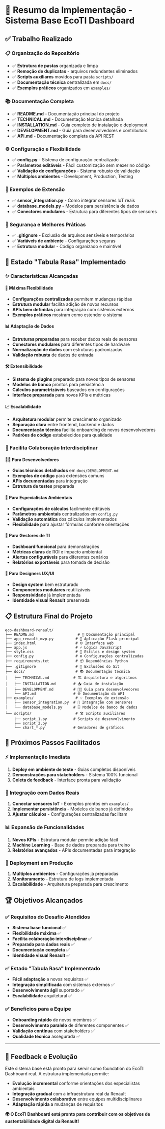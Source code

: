 # 🎯 Resumo da Implementação - Sistema Base EcoTI Dashboard

## ✅ Trabalho Realizado

### 📋 Organização do Repositório
- ✅ **Estrutura de pastas** organizada e limpa
- ✅ **Remoção de duplicatas** - arquivos redundantes eliminados
- ✅ **Scripts auxiliares** movidos para pasta `scripts/`
- ✅ **Documentação técnica** centralizada em `docs/`
- ✅ **Exemplos práticos** organizados em `examples/`

### 📚 Documentação Completa
- ✅ **README.md** - Documentação principal do projeto
- ✅ **TECHNICAL.md** - Documentação técnica detalhada
- ✅ **INSTALLATION.md** - Guia completo de instalação e deployment
- ✅ **DEVELOPMENT.md** - Guia para desenvolvedores e contributors
- ✅ **API.md** - Documentação completa da API REST

### ⚙️ Configuração e Flexibilidade
- ✅ **config.py** - Sistema de configuração centralizado
- ✅ **Parâmetros editáveis** - Fácil customização sem mexer no código
- ✅ **Validação de configurações** - Sistema robusto de validação
- ✅ **Múltiplos ambientes** - Development, Production, Testing

### 🔧 Exemplos de Extensão
- ✅ **sensor_integration.py** - Como integrar sensores IoT reais
- ✅ **database_models.py** - Modelos para persistência de dados
- ✅ **Conectores modulares** - Estrutura para diferentes tipos de sensores

### 🔐 Segurança e Melhores Práticas
- ✅ **.gitignore** - Exclusão de arquivos sensíveis e temporários
- ✅ **Variáveis de ambiente** - Configurações seguras
- ✅ **Estrutura modular** - Código organizado e maintível

## 🌱 Estado "Tabula Rasa" Implementado

### ✨ Características Alcançadas

#### 🔄 **Máxima Flexibilidade**
- **Configurações centralizadas** permitem mudanças rápidas
- **Estrutura modular** facilita adição de novos recursos
- **APIs bem definidas** para integração com sistemas externos
- **Exemplos práticos** mostram como estender o sistema

#### 📊 **Adaptação de Dados**
- **Estruturas preparadas** para receber dados reais de sensores
- **Conectores modulares** para diferentes tipos de hardware
- **Normalização de dados** com estruturas padronizadas
- **Validação robusta** de dados de entrada

#### 🛠️ **Extensibilidade**
- **Sistema de plugins** preparado para novos tipos de sensores
- **Modelos de banco** prontos para persistência
- **Cálculos parametrizáveis** baseados em configurações
- **Interface preparada** para novos KPIs e métricas

#### 📈 **Escalabilidade**
- **Arquitetura modular** permite crescimento organizado
- **Separação clara** entre frontend, backend e dados
- **Documentação técnica** facilita onboarding de novos desenvolvedores
- **Padrões de código** estabelecidos para qualidade

### 🎯 **Facilita Colaboração Interdisciplinar**

#### 👨‍💻 **Para Desenvolvedores**
- **Guias técnicos detalhados** em `docs/DEVELOPMENT.md`
- **Exemplos de código** para extensões comuns
- **APIs documentadas** para integração
- **Estrutura de testes** preparada

#### 🌿 **Para Especialistas Ambientais**
- **Configurações de cálculos** facilmente editáveis
- **Parâmetros ambientais** centralizados em `config.py`
- **Validação automática** dos cálculos implementados
- **Flexibilidade** para ajustar fórmulas conforme orientações

#### 🏢 **Para Gestores de TI**
- **Dashboard funcional** para demonstrações
- **Métricas claras** de ROI e impacto ambiental
- **Alertas configuráveis** para diferentes cenários
- **Relatórios exportáveis** para tomada de decisão

#### 🎨 **Para Designers UX/UI**
- **Design system** bem estruturado
- **Componentes modulares** reutilizáveis
- **Responsividade** já implementada
- **Identidade visual Renault** preservada

## 📋 Estrutura Final do Projeto

```
eco-dashboard-renault/
├── README.md                    # 📖 Documentação principal
├── app_renault_mvp.py          # 🚀 Aplicação Flask principal
├── index.html                  # 🌐 Interface web
├── app.js                      # ⚡ Lógica JavaScript
├── style.css                   # 🎨 Estilos e design system
├── config.py                   # ⚙️ Configurações centralizadas
├── requirements.txt            # 📦 Dependências Python
├── .gitignore                  # 🔐 Exclusões do Git
├── docs/                       # 📚 Documentação técnica
│   ├── TECHNICAL.md           # 🏗️ Arquitetura e algoritmos
│   ├── INSTALLATION.md        # 📥 Guia de instalação
│   ├── DEVELOPMENT.md         # 👨‍💻 Guia para desenvolvedores
│   └── API.md                 # 🌐 Documentação da API
├── examples/                   # 💡 Exemplos de extensão
│   ├── sensor_integration.py  # 🔌 Integração com sensores
│   └── database_models.py     # 🗄️ Modelos de banco de dados
└── scripts/                    # 🛠️ Scripts auxiliares
    ├── script_1.py            # Scripts de desenvolvimento
    ├── script_2.py
    └── chart_*.py             # Geradores de gráficos
```

## 🚀 Próximos Passos Facilitados

### ⚡ **Implementação Imediata**
1. **Deploy em ambiente de teste** - Guias completos disponíveis
2. **Demonstrações para stakeholders** - Sistema 100% funcional
3. **Coleta de feedback** - Interface pronta para validação

### 🔄 **Integração com Dados Reais**
1. **Conectar sensores IoT** - Exemplos prontos em `examples/`
2. **Implementar persistência** - Modelos de banco já definidos
3. **Ajustar cálculos** - Configurações centralizadas facilitam

### 📊 **Expansão de Funcionalidades**
1. **Novos KPIs** - Estrutura modular permite adição fácil
2. **Machine Learning** - Base de dados preparada para treino
3. **Relatórios avançados** - APIs documentadas para integração

### 🏢 **Deployment em Produção**
1. **Múltiplos ambientes** - Configurações já preparadas
2. **Monitoramento** - Estrutura de logs implementada
3. **Escalabilidade** - Arquitetura preparada para crescimento

## 🏆 Objetivos Alcançados

### ✅ **Requisitos do Desafio Atendidos**
- **Sistema base funcional** ✅
- **Flexibilidade máxima** ✅
- **Facilita colaboração interdisciplinar** ✅
- **Preparado para dados reais** ✅
- **Documentação completa** ✅
- **Identidade visual Renault** ✅

### ✅ **Estado "Tabula Rasa" Implementado**
- **Fácil adaptação** a novos requisitos ✅
- **Integração simplificada** com sistemas externos ✅
- **Desenvolvimento ágil** suportado ✅
- **Escalabilidade** arquitetural ✅

### ✅ **Benefícios para a Equipe**
- **Onboarding rápido** de novos membros ✅
- **Desenvolvimento paralelo** de diferentes componentes ✅
- **Validação contínua** com stakeholders ✅
- **Qualidade técnica** assegurada ✅

---

## 💬 Feedback e Evolução

Este sistema base está pronto para servir como foundation do EcoTI Dashboard real. A estrutura implementada permite:

- **Evolução incremental** conforme orientações dos especialistas ambientais
- **Integração gradual** com a infraestrutura real da Renault
- **Desenvolvimento colaborativo** entre equipes multidisciplinares
- **Adaptação rápida** a mudanças de requisitos

**🌍 O EcoTI Dashboard está pronto para contribuir com os objetivos de sustentabilidade digital da Renault!**